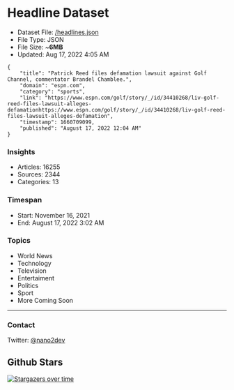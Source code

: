 # Headline Dataset

- Dataset File: [/headlines.json](https://raw.githubusercontent.com/fwd/news/master/headlines.json) 
- File Type: JSON
- File Size: ~**6MB**
- Updated: Aug 17, 2022 4:05 AM

```
{
    "title": "Patrick Reed files defamation lawsuit against Golf Channel, commentator Brandel Chamblee.",
    "domain": "espn.com",
    "category": "sports",
    "link": "https://www.espn.com/golf/story/_/id/34410268/liv-golf-reed-files-lawsuit-alleges-defamationhttps://www.espn.com/golf/story/_/id/34410268/liv-golf-reed-files-lawsuit-alleges-defamation",
    "timestamp": 1660709099,
    "published": "August 17, 2022 12:04 AM"
}
```

### Insights

- Articles: 16255
- Sources: 2344
- Categories: 13

### Timespan

- Start: November 16, 2021
- End: August 17, 2022 3:02 AM

### Topics

- World News
- Technology
- Television
- Entertaiment
- Politics
- Sport
- More Coming Soon

---

### Contact 

Twitter: [@nano2dev](https://twitter.com/nano2dev)

## Github Stars

[![Stargazers over time](https://starchart.cc/fwd/news.svg)](https://starchart.cc/fwd/news)
	
